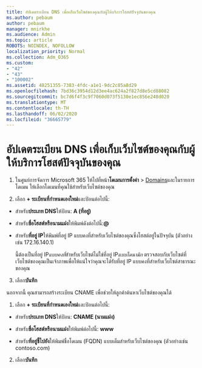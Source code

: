 ```yaml
---
title: อัปเดตระเบียน DNS เพื่อเก็บเว็บไซต์ของคุณกับผู้ให้บริการโฮสต์ปัจจุบันของคุณ
ms.author: pebaum
author: pebaum
manager: mnirkhe
ms.audience: Admin
ms.topic: article
ROBOTS: NOINDEX, NOFOLLOW
localization_priority: Normal
ms.collection: Adm_O365
ms.custom:
- "42"
- "43"
- "100002"
ms.assetid: 48251355-7383-4fdc-a1e1-9dc2c85a8d29
ms.openlocfilehash: 7bd36c3954d12d3ee4ac624a2f827d8e5cd88082
ms.sourcegitcommit: bc7d6f4f3c9f7060d073f5130e1ec856e248d020
ms.translationtype: MT
ms.contentlocale: th-TH
ms.lasthandoff: 06/02/2020
ms.locfileid: "36665779"
---
```

# <a name="update-dns-records-to-keep-your-website-with-your-current-hosting-provider"></a>อัปเดตระเบียน DNS เพื่อเก็บเว็บไซต์ของคุณกับผู้ให้บริการโฮสต์ปัจจุบันของคุณ

1. ในศูนย์การจัดการ Microsoft 365 ให้ไปที่หน้า**โดเมนการตั้งค่า**  >  [Domains](https://portal.office.com/adminportal/home#/Domains)และในรายการโดเมน ให้เลือกโดเมนที่คุณใช้สําหรับเว็บไซต์ของคุณ

2. เลือก **+ ระเบียนที่กําหนดเองใหม่**และป้อนต่อไปนี้:

  - สําหรับ**ประเภท DNS**ให้ป้อน: **A (ที่อยู่)**

  - สําหรับ**ชื่อโฮสต์หรือนามแฝง**ให้พิมพ์ดังต่อไปนี้:**@**

  - สําหรับ**ที่อยู่ IP**ให้พิมพ์ที่อยู่ IP แบบคงที่สําหรับเว็บไซต์ของคุณซึ่งโฮสต์อยู่ในปัจจุบัน (ตัวอย่างเช่น 172.16.140.1)

    นี้ต้องเป็นที่อยู่ IP*แบบคงที่*สําหรับเว็บไซต์ไม่ใช่ที่อยู่ IP*แบบไดนามิก* ตรวจสอบกับเว็บไซต์ที่เว็บไซต์ของคุณเป็นเจ้าภาพเพื่อให้แน่ใจว่าคุณจะได้รับที่อยู่ IP แบบคงที่สําหรับเว็บไซต์สาธารณะของคุณ

3. เลือก**บันทึก**

นอกจากนี้ คุณสามารถสร้างระเบียน CNAME เพื่อช่วยให้ลูกค้าค้นหาเว็บไซต์ของคุณได้
  
1. เลือก **+ ระเบียนที่กําหนดเองใหม่**และป้อนต่อไปนี้:

  - สําหรับ**ประเภท DNS**ให้ป้อน: **CNAME (นามแฝง)**

  - สําหรับ**ชื่อโฮสต์หรือนามแฝง**ให้พิมพ์ต่อไปนี้: **www**

  - สําหรับ**ที่อยู่ชี้ไปยัง**ให้พิมพ์ชื่อโดเมน (FQDN) แบบเต็มสําหรับเว็บไซต์ของคุณ (ตัวอย่างเช่น contoso.com)

2. เลือก**บันทึก**
